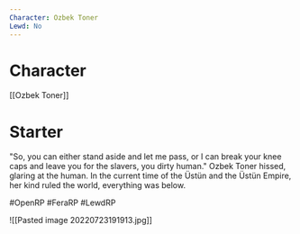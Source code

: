 ```yaml
---
Character: Ozbek Toner
Lewd: No
---
```

# Character
[[Ozbek Toner]]

# Starter
"So, you can either stand aside and let me pass, or I can break your knee caps and leave you for the slavers, you dirty human."  Ozbek Toner hissed, glaring at the human. In the current time of the Üstün and the Üstün Empire, her kind ruled the world, everything was below.

#OpenRP #FeraRP #LewdRP 

![[Pasted image 20220723191913.jpg]]